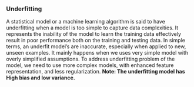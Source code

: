 ### Underfitting
A statistical model or a machine learning algorithm is said to have underfitting when a model is too simple to capture data complexities. It represents the inability of the model to learn the training data effectively result in poor performance both on the training and testing data. In simple terms, an underfit model’s are inaccurate, especially when applied to new, unseen examples. It mainly happens when we uses very simple model with overly simplified assumptions. To address underfitting problem of the model, we need to use more complex models, with enhanced feature representation, and less regularization.
<b>Note: The underfitting model has High bias and low variance.</b>
